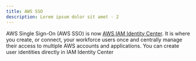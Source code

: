 ```yaml
---
title: AWS SSO
description: Lorem ipsum dolor sit amet - 2
---
```


AWS Single Sign-On (AWS SSO) is now [AWS IAM Identity Center](page-IAMIdentityCenter). It is where you create, or connect, your workforce users once and centrally manage their access to multiple AWS accounts and applications. You can create user identities directly in IAM Identity Center